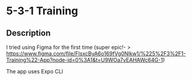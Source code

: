 # 5-3-1 Training

## Description

I tried using Figma for the first time (super epic!- > https://www.figma.com/file/FIsxcByA6o169fVg0Nlkw1/%225%2F3%2F1-Training%22-App?node-id=0%3A1&t=U9WOa7vEAHAWc64G-1)

The app uses Expo CLI

